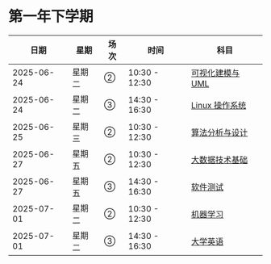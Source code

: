 # 第一年下学期

| 日期       | 星期   | 场次 | 时间          | 科目                                                    |
| ---------- | ------ | ---- | ------------- | ------------------------------------------------------- |
| 2025-06-24 | 星期二 | ②    | 10:30 - 12:30 | [可视化建模与 UML](./2025-06-24/00.可视化建模与-UML.md) |
| 2025-06-24 | 星期二 | ③    | 14:30 - 16:30 | [Linux 操作系统](./2025-06-24/01.Linux-操作系统.md)     |
| 2025-06-25 | 星期三 | ②    | 10:30 - 12:30 | [算法分析与设计](./2025-06-25/00.算法分析与设计.md)     |
| 2025-06-27 | 星期五 | ②    | 10:30 - 12:30 | [大数据技术基础](./2025-06-27/00.大数据技术基础.md)     |
| 2025-06-27 | 星期五 | ③    | 14:30 - 16:30 | [软件测试](./2025-06-27/01.软件测试.md)                 |
| 2025-07-01 | 星期二 | ②    | 10:30 - 12:30 | [机器学习](./2025-07-01/00.机器学习.md)                 |
| 2025-07-01 | 星期二 | ③    | 14:30 - 16:30 | [大学英语](./2025-07-01/01.大学英语.md)                 |
